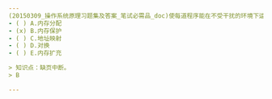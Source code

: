 ```yaml
---
(20150309_操作系统原理习题集及答案_笔试必需品_doc)使每道程序能在不受干扰的环境下运行，主要是通过﹎﹎﹎﹎功能实现的。
- ( ) A.内存分配 
- (x) B.内存保护 
- ( ) C.地址映射 
- ( ) D.对换 
- ( ) E.内存扩充

> 知识点：缺页中断。
> B

---
```

